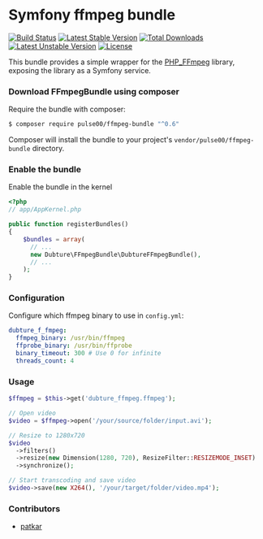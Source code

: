 Symfony ffmpeg bundle
=====================

[![Build Status](https://travis-ci.org/pulse00/ffmpeg-bundle.svg?branch=master)](https://travis-ci.org/pulse00/ffmpeg-bundle)
[![Latest Stable Version](https://poser.pugx.org/pulse00/ffmpeg-bundle/v/stable.svg)](https://packagist.org/packages/pulse00/ffmpeg-bundle) [![Total Downloads](https://poser.pugx.org/pulse00/ffmpeg-bundle/downloads.svg)](https://packagist.org/packages/pulse00/ffmpeg-bundle) [![Latest Unstable Version](https://poser.pugx.org/pulse00/ffmpeg-bundle/v/unstable.svg)](https://packagist.org/packages/pulse00/ffmpeg-bundle) [![License](https://poser.pugx.org/pulse00/ffmpeg-bundle/license.svg)](https://packagist.org/packages/pulse00/ffmpeg-bundle)

This bundle provides a simple wrapper for the [PHP_FFmpeg](https://github.com/alchemy-fr/PHP-FFmpeg) library,
exposing the library as a Symfony service.

### Download FFmpegBundle using composer

Require the bundle with composer:

```bash
$ composer require pulse00/ffmpeg-bundle "^0.6"
```

Composer will install the bundle to your project's ``vendor/pulse00/ffmpeg-bundle`` directory.

### Enable the bundle

Enable the bundle in the kernel

```php
<?php
// app/AppKernel.php

public function registerBundles()
{
    $bundles = array(
      // ...
      new Dubture\FFmpegBundle\DubtureFFmpegBundle(),
      // ...
    );
}
```

### Configuration

Configure which ffmpeg binary to use in `config.yml`:

```yaml
dubture_f_fmpeg:
  ffmpeg_binary: /usr/bin/ffmpeg
  ffprobe_binary: /usr/bin/ffprobe
  binary_timeout: 300 # Use 0 for infinite
  threads_count: 4
```

### Usage

```php
$ffmpeg = $this->get('dubture_ffmpeg.ffmpeg');

// Open video
$video = $ffmpeg->open('/your/source/folder/input.avi');

// Resize to 1280x720
$video
  ->filters()
  ->resize(new Dimension(1280, 720), ResizeFilter::RESIZEMODE_INSET)
  ->synchronize();

// Start transcoding and save video
$video->save(new X264(), '/your/target/folder/video.mp4');
```

### Contributors

- [patkar](https://github.com/patkar)
